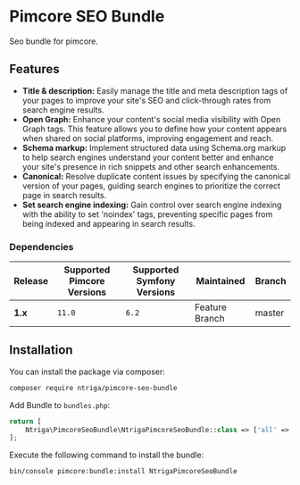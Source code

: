 # Pimcore SEO Bundle

Seo bundle for pimcore.

## Features

- **Title & description:**  Easily manage the title and meta description tags of your pages to improve your site's SEO and click-through rates from search engine results.
- **Open Graph:** Enhance your content's social media visibility with Open Graph tags. This feature allows you to define how your content appears when shared on social platforms, improving engagement and reach.
- **Schema markup:** Implement structured data using Schema.org markup to help search engines understand your content better and enhance your site's presence in rich snippets and other search enhancements.
- **Canonical:** Resolve duplicate content issues by specifying the canonical version of your pages, guiding search engines to prioritize the correct page in search results.
- **Set search engine indexing:** Gain control over search engine indexing with the ability to set 'noindex' tags, preventing specific pages from being indexed and appearing in search results.

### Dependencies

| Release | Supported Pimcore Versions | Supported Symfony Versions | Maintained     | Branch |
|---------|----------------------------|----------------------------|----------------|--------|
| **1.x** | `11.0`                     | `6.2`                      | Feature Branch | master |

## Installation

You can install the package via composer:

```bash
composer require ntriga/pimcore-seo-bundle
```

Add Bundle to `bundles.php`:

```php
return [
    Ntriga\PimcoreSeoBundle\NtrigaPimcoreSeoBundle::class => ['all' => true],
];
```

Execute the following command to install the bundle:

```bash
bin/console pimcore:bundle:install NtrigaPimcoreSeoBundle
```
